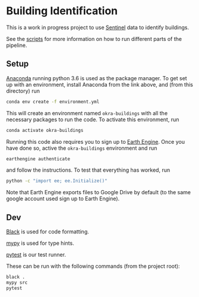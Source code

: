 # Building Identification

This is a work in progress project to use [Sentinel](https://developers.google.com/earth-engine/datasets/catalog/sentinel-2/)
data to identify buildings.

See the [scripts](scripts) for more information on how to run different parts of the pipeline.

## Setup

[Anaconda](https://www.anaconda.com/download/#macos) running python 3.6 is used as the package manager. To get set up
with an environment, install Anaconda from the link above, and (from this directory) run

```bash
conda env create -f environment.yml
```
This will create an environment named `okra-buildings` with all the necessary packages to run the code. To 
activate this environment, run

```bash
conda activate okra-buildings
```

Running this code also requires you to sign up to [Earth Engine](https://developers.google.com/earth-engine/). Once you 
have done so, active the `okra-buildings` environment and run

```bash
earthengine authenticate
```

and follow the instructions. To test that everything has worked, run

```bash
python -c "import ee; ee.Initialize()"
```

Note that Earth Engine exports files to Google Drive by default (to the same google account used sign up to Earth Engine).

## Dev

[Black](https://black.readthedocs.io/en/stable/) is used for code formatting. 

[mypy](http://mypy-lang.org/) is used for type hints.

[pytest](https://docs.pytest.org/en/latest/) is our test runner.

These can be run with the following commands (from the project root):

```bash
black .
mypy src
pytest
```
